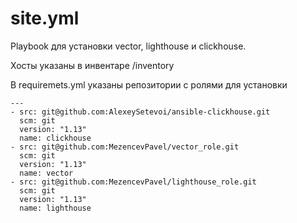 # site.yml

Playbook для установки vector, lighthouse и clickhouse.  
  
Хосты указаны в инвентаре /inventory  
  
В requiremets.yml указаны репозитории с ролями для установки  
  
```
---
- src: git@github.com:AlexeySetevoi/ansible-clickhouse.git
  scm: git
  version: "1.13"
  name: clickhouse
- src: git@github.com:MezencevPavel/vector_role.git
  scm: git
  version: "1.13"
  name: vector
- src: git@github.com:MezencevPavel/lighthouse_role.git
  scm: git
  version: "1.13"
  name: lighthouse

```


